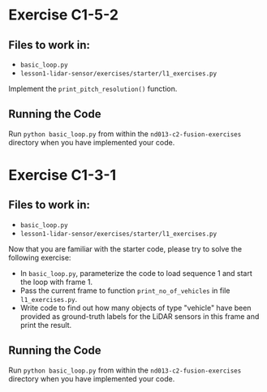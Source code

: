 
# Exercise C1-5-2

## Files to work in:
- `basic_loop.py` 
- `lesson1-lidar-sensor/exercises/starter/l1_exercises.py`

Implement the `print_pitch_resolution()` function.

## Running the Code

Run `python basic_loop.py` from within the `nd013-c2-fusion-exercises` directory when you have implemented your code.


# Exercise C1-3-1

## Files to work in: 
- `basic_loop.py` 
- `lesson1-lidar-sensor/exercises/starter/l1_exercises.py`

Now that you are familiar with the starter code, please try to solve the following exercise: 
- In `basic_loop.py`, parameterize the code to load sequence 1 and start the loop with frame 1. 
- Pass the current frame to function `print_no_of_vehicles` in file `l1_exercises.py`. 
- Write code to find out how many objects of type "vehicle" have been provided as ground-truth labels for the LiDAR sensors in this frame and print the result. 

## Running the Code

Run `python basic_loop.py` from within the `nd013-c2-fusion-exercises` directory when you have implemented your code.